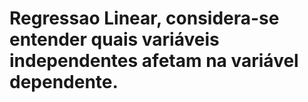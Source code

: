 # Regressao Linear, considera-se entender quais variáveis independentes afetam na variável dependente. 


